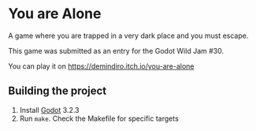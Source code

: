 # You are Alone

A game where you are trapped in a very dark place and you must escape.

This game was submitted as an entry for the Godot Wild Jam #30.

You can play it on https://demindiro.itch.io/you-are-alone


## Building the project

1. Install [Godot][godot] 3.2.3
2. Run `make`. Check the Makefile for specific targets


[godot]: https://godotengine.org/
